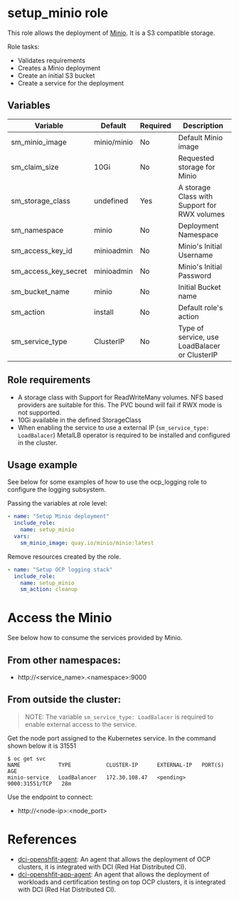 # setup_minio role

This role allows the deployment of [Minio](https://min.io/). It is a S3 compatible storage.

Role tasks:
  - Validates requirements
  - Creates a Minio deployment
  - Create an initial S3 bucket
  - Create a service for the deployment

## Variables

| Variable                               | Default                       | Required   | Description                                   |
| -------------------------------------- | ----------------------------- | ---------- | ----------------------------------------------|
| sm_minio_image                         | minio/minio                   | No         | Default Minio image                           |
| sm_claim_size                          | 10Gi                          | No         | Requested storage for Minio                   |
| sm_storage_class                       | undefined                     | Yes        | A storage Class with Support for RWX volumes  |
| sm_namespace                           | minio                         | No         | Deployment Namespace                          |
| sm_access_key_id                       | minioadmin                    | No         | Minio's Initial Username                      |
| sm_access_key_secret                   | minioadmin                    | No         | Minio's Initial Password                      |
| sm_bucket_name                         | minio                         | No         | Initial Bucket name                           |
| sm_action                              | install                       | No         | Default role's action                         |
| sm_service_type                        | ClusterIP                     | No         | Type of service, use LoadBalacer or ClusterIP |

## Role requirements
  - A storage class with Support for ReadWriteMany volumes. NFS based providers are suitable for this. The PVC bound will fail if RWX mode is not supported.
  - 10Gi available in the defined StorageClass
  - When enabling the service to use a external IP (`sm_service_type: LoadBalacer`) MetalLB operator is required to be installed and configured in the cluster.

## Usage example

See below for some examples of how to use the ocp_logging role to configure the logging subsystem.

Passing the variables at role level:
```yaml
- name: "Setup Minio deployment"
  include_role:
    name: setup_minio
  vars:
    sm_minio_image: quay.io/minio/minio:latest
```

Remove resources created by the role.
```yaml
- name: "Setup OCP logging stack"
  include_role:
    name: setup_minio
    sm_action: cleanup
```

# Access the Minio

See below how to consume the services provided by Minio.

## From other namespaces:
  - http://\<service_name\>.\<namespace\>:9000

## From outside the cluster:

> NOTE: The variable `sm_service_type: LoadBalacer` is required to enable external access to the service.

Get the node port assigned to the Kubernetes service. In the command shown below it is 31551
```
$ oc get svc
NAME            TYPE           CLUSTER-IP      EXTERNAL-IP   PORT(S)          AGE
minio-service   LoadBalancer   172.30.108.47   <pending>     9000:31551/TCP   28m
```

Use the endpoint to connect:
  - http://\<node-ip\>:\<node_port\>

# References

* [dci-openshfit-agent](https://github.com/redhat-cip/dci-openshift-agent/): An agent that allows the deployment of OCP clusters, it is integrated with DCI (Red Hat Distributed CI).
* [dci-openshfit-app-agent](https://github.com/redhat-cip/dci-openshift-app-agent/): An agent that allows the deployment of workloads and certification testing on top OCP clusters, it is integrated with DCI (Red Hat Distributed CI).
